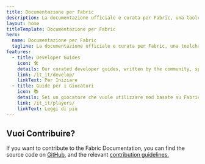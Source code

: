 ```yaml
---
title: Documentazione per Fabric
description: La documentazione ufficiale e curata per Fabric, una toolchain per il modding di Minecraft.
layout: home
titleTemplate: Documentazione per Fabric
hero:
  name: Documentazione per Fabric
  tagline: La documentazione ufficiale e curata per Fabric, una toolchain per il modding di Minecraft.
features:
  - title: Developer Guides
    icon: 🛠️
    details: Our curated developer guides, written by the community, span a wide range of topics from setting up a development environment to more advanced topics, such as rendering and networking.
    link: /it_it/develop/
    linkText: Per Iniziare
  - title: Guide per i Giocatori
    icon: 📚
    details: Sei un giocatore che vuole utilizzare mod basate su Fabric? Le nostre guide per giocatori ti aiuteranno. Queste guide ti aiuteranno nello scaricamento, installazione e risoluzione dei problemi per le Fabric Mods.
    link: /it_it/players/
    linkText: Leggi di più
---
```


<div class="vp-doc homepage-container">

## Vuoi Contribuire?

If you want to contribute to the Fabric Documentation, you can find the source code on [GitHub](https://github.com/FabricMC/fabric-docs), and the relevant [contribution guidelines.](/contributing)

</div>
